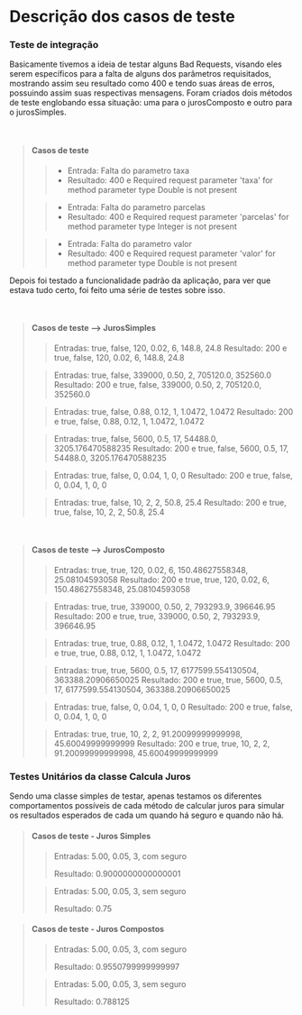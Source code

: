 # Descrição dos casos de teste


### Teste de integração
Basicamente tivemos a ideia de testar alguns Bad Requests, visando eles serem específicos para a falta de alguns dos parâmetros requisitados, mostrando assim seu resultado como 400 e tendo suas áreas de erros, possuindo assim suas respectivas mensagens. Foram criados dois métodos de teste englobando essa situação: uma para o jurosComposto e outro para o jurosSimples. 

<br />

> #### Casos de teste
>
>> - Entrada: Falta do parametro taxa
>> - Resultado: 400 e Required request parameter 'taxa' for method parameter type Double is not present
>
>> - Entrada: Falta do parametro parcelas
>> - Resultado: 400 e Required request parameter 'parcelas' for method parameter type Integer is not present
>
>> - Entrada: Falta do parametro valor
>> - Resultado: 400 e Required request parameter 'valor' for method parameter type Double is not present

Depois foi testado a funcionalidade padrão da aplicação, para ver que estava tudo certo, foi feito uma série de testes sobre isso.

<br />

> #### Casos de teste --> JurosSimples
>
>> Entradas: true, false, 120, 0.02, 6, 148.8, 24.8
>> Resultado: 200 e true, false, 120, 0.02, 6, 148.8, 24.8
>
>> Entradas: true, false, 339000, 0.50, 2, 705120.0, 352560.0
>> Resultado: 200 e true, false, 339000, 0.50, 2, 705120.0, 352560.0
>
>> Entradas: true, false, 0.88, 0.12, 1, 1.0472, 1.0472
>> Resultado: 200 e true, false, 0.88, 0.12, 1, 1.0472, 1.0472
>
>> Entradas: true, false, 5600, 0.5, 17, 54488.0, 3205.176470588235
>> Resultado: 200 e true, false, 5600, 0.5, 17, 54488.0, 3205.176470588235
>
>> Entradas: true, false, 0, 0.04, 1, 0, 0
>> Resultado: 200 e true, false, 0, 0.04, 1, 0, 0
>
>> Entradas: true, false, 10, 2, 2, 50.8, 25.4
>> Resultado: 200 e true, true, false, 10, 2, 2, 50.8, 25.4

<br />

> #### Casos de teste --> JurosComposto
>
>> Entradas: true, true, 120, 0.02, 6, 150.48627558348, 25.08104593058
>> Resultado: 200 e true, true, 120, 0.02, 6, 150.48627558348, 25.08104593058
>
>> Entradas: true, true, 339000, 0.50, 2, 793293.9, 396646.95
>> Resultado: 200 e true, true, 339000, 0.50, 2, 793293.9, 396646.95
>
>> Entradas: true, true, 0.88, 0.12, 1, 1.0472, 1.0472
>> Resultado: 200 e true, true, 0.88, 0.12, 1, 1.0472, 1.0472
>
>> Entradas: true, true, 5600, 0.5, 17, 6177599.554130504, 363388.20906650025
>> Resultado: 200 e true, true, 5600, 0.5, 17, 6177599.554130504, 363388.20906650025
>
>> Entradas: true, false, 0, 0.04, 1, 0, 0
>> Resultado: 200 e true, false, 0, 0.04, 1, 0, 0
>
>> Entradas: true, true, 10, 2, 2, 91.20099999999998, 45.60049999999999
>> Resultado: 200 e true, true, 10, 2, 2, 91.20099999999998, 45.60049999999999

### Testes Unitários da classe Calcula Juros

Sendo uma classe simples de testar, apenas testamos os diferentes comportamentos possíveis de cada método de calcular juros para simular os resultados esperados de cada um quando há seguro e quando não há.

> #### Casos de teste - Juros Simples
>
>> Entradas: 5.00, 0.05, 3, com seguro
>> 
>> Resultado: 0.9000000000000001
>
>> Entradas: 5.00, 0.05, 3, sem seguro
>> 
>> Resultado: 0.75

> #### Casos de teste - Juros Compostos
>
>> Entradas: 5.00, 0.05, 3, com seguro
>>
>> Resultado: 0.9550799999999997
>
>> Entradas: 5.00, 0.05, 3, sem seguro
>>
>> Resultado: 0.788125
